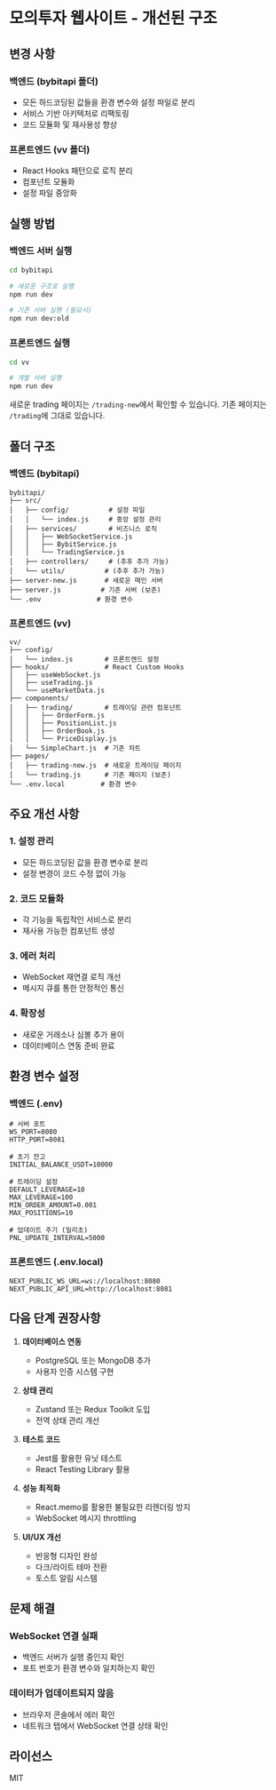 # 모의투자 웹사이트 - 개선된 구조

## 변경 사항

### 백엔드 (bybitapi 폴더)
- 모든 하드코딩된 값들을 환경 변수와 설정 파일로 분리
- 서비스 기반 아키텍처로 리팩토링
- 코드 모듈화 및 재사용성 향상

### 프론트엔드 (vv 폴더)
- React Hooks 패턴으로 로직 분리
- 컴포넌트 모듈화
- 설정 파일 중앙화

## 실행 방법

### 백엔드 서버 실행
```bash
cd bybitapi

# 새로운 구조로 실행
npm run dev

# 기존 서버 실행 (필요시)
npm run dev:old
```

### 프론트엔드 실행
```bash
cd vv

# 개발 서버 실행
npm run dev
```

새로운 trading 페이지는 `/trading-new`에서 확인할 수 있습니다.
기존 페이지는 `/trading`에 그대로 있습니다.

## 폴더 구조

### 백엔드 (bybitapi)
```
bybitapi/
├── src/
│   ├── config/          # 설정 파일
│   │   └── index.js     # 중앙 설정 관리
│   ├── services/        # 비즈니스 로직
│   │   ├── WebSocketService.js
│   │   ├── BybitService.js
│   │   └── TradingService.js
│   ├── controllers/     # (추후 추가 가능)
│   └── utils/          # (추후 추가 가능)
├── server-new.js       # 새로운 메인 서버
├── server.js          # 기존 서버 (보존)
└── .env              # 환경 변수
```

### 프론트엔드 (vv)
```
vv/
├── config/
│   └── index.js        # 프론트엔드 설정
├── hooks/              # React Custom Hooks
│   ├── useWebSocket.js
│   ├── useTrading.js
│   └── useMarketData.js
├── components/
│   ├── trading/        # 트레이딩 관련 컴포넌트
│   │   ├── OrderForm.js
│   │   ├── PositionList.js
│   │   ├── OrderBook.js
│   │   └── PriceDisplay.js
│   └── SimpleChart.js  # 기존 차트
├── pages/
│   ├── trading-new.js  # 새로운 트레이딩 페이지
│   └── trading.js      # 기존 페이지 (보존)
└── .env.local         # 환경 변수
```

## 주요 개선 사항

### 1. 설정 관리
- 모든 하드코딩된 값을 환경 변수로 분리
- 설정 변경이 코드 수정 없이 가능

### 2. 코드 모듈화
- 각 기능을 독립적인 서비스로 분리
- 재사용 가능한 컴포넌트 생성

### 3. 에러 처리
- WebSocket 재연결 로직 개선
- 메시지 큐를 통한 안정적인 통신

### 4. 확장성
- 새로운 거래소나 심볼 추가 용이
- 데이터베이스 연동 준비 완료

## 환경 변수 설정

### 백엔드 (.env)
```env
# 서버 포트
WS_PORT=8080
HTTP_PORT=8081

# 초기 잔고
INITIAL_BALANCE_USDT=10000

# 트레이딩 설정
DEFAULT_LEVERAGE=10
MAX_LEVERAGE=100
MIN_ORDER_AMOUNT=0.001
MAX_POSITIONS=10

# 업데이트 주기 (밀리초)
PNL_UPDATE_INTERVAL=5000
```

### 프론트엔드 (.env.local)
```env
NEXT_PUBLIC_WS_URL=ws://localhost:8080
NEXT_PUBLIC_API_URL=http://localhost:8081
```

## 다음 단계 권장사항

1. **데이터베이스 연동**
   - PostgreSQL 또는 MongoDB 추가
   - 사용자 인증 시스템 구현

2. **상태 관리**
   - Zustand 또는 Redux Toolkit 도입
   - 전역 상태 관리 개선

3. **테스트 코드**
   - Jest를 활용한 유닛 테스트
   - React Testing Library 활용

4. **성능 최적화**
   - React.memo를 활용한 불필요한 리렌더링 방지
   - WebSocket 메시지 throttling

5. **UI/UX 개선**
   - 반응형 디자인 완성
   - 다크/라이트 테마 전환
   - 토스트 알림 시스템

## 문제 해결

### WebSocket 연결 실패
- 백엔드 서버가 실행 중인지 확인
- 포트 번호가 환경 변수와 일치하는지 확인

### 데이터가 업데이트되지 않음
- 브라우저 콘솔에서 에러 확인
- 네트워크 탭에서 WebSocket 연결 상태 확인

## 라이선스
MIT
